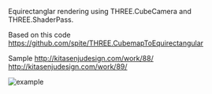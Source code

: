 Equirectanglar rendering using THREE.CubeCamera and THREE.ShaderPass.

Based on this code
https://github.com/spite/THREE.CubemapToEquirectangular

Sample
http://kitasenjudesign.com/work/88/
http://kitasenjudesign.com/work/89/

![example](https://i.gyazo.com/ba332ea91b6bcedc3a9ba63ed7ad50b1.gif)
